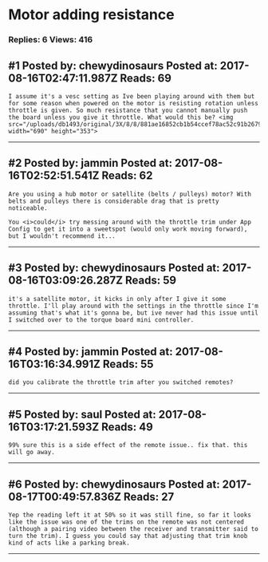 # Motor adding resistance

### Replies: 6 Views: 416

## \#1 Posted by: chewydinosaurs Posted at: 2017-08-16T02:47:11.987Z Reads: 69

```
I assume it's a vesc setting as Ive been playing around with them but for some reason when powered on the motor is resisting rotation unless throttle is given. So much resistance that you cannot manually push the board unless you give it throttle. What would this be? <img src="/uploads/db1493/original/3X/8/8/881ae16852cb1b54ccef78ac52c91b26796d347a.PNG" width="690" height="353">
```

---
## \#2 Posted by: jammin Posted at: 2017-08-16T02:52:51.541Z Reads: 62

```
Are you using a hub motor or satellite (belts / pulleys) motor? With belts and pulleys there is considerable drag that is pretty noticeable.

You <i>could</i> try messing around with the throttle trim under App Config to get it into a sweetspot (would only work moving forward), but I wouldn't recommend it...
```

---
## \#3 Posted by: chewydinosaurs Posted at: 2017-08-16T03:09:26.287Z Reads: 59

```
it's a satellite motor, it kicks in only after I give it some throttle. I'll play around with the settings in the throttle since I'm assuming that's what it's gonna be, but ive never had this issue until I switched over to the torque board mini controller.
```

---
## \#4 Posted by: jammin Posted at: 2017-08-16T03:16:34.991Z Reads: 55

```
did you calibrate the throttle trim after you switched remotes?
```

---
## \#5 Posted by: saul Posted at: 2017-08-16T03:17:21.593Z Reads: 49

```
99% sure this is a side effect of the remote issue.. fix that. this will go away.
```

---
## \#6 Posted by: chewydinosaurs Posted at: 2017-08-17T00:49:57.836Z Reads: 27

```
Yep the reading left it at 50% so it was still fine, so far it looks like the issue was one of the trims on the remote was not centered (although a pairing video between the receiver and transmitter said to turn the trim). I guess you could say that adjusting that trim knob kind of acts like a parking break.
```

---
